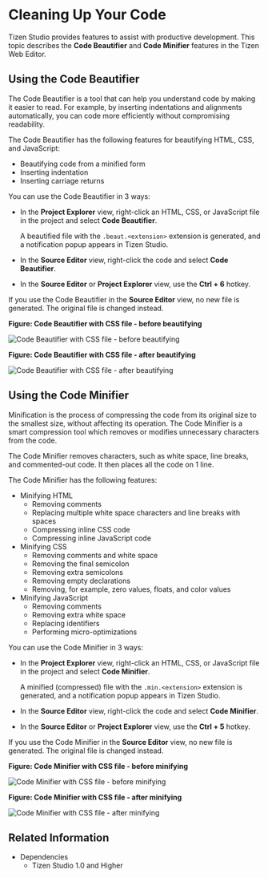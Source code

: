 # Cleaning Up Your Code

Tizen Studio provides features to assist with productive development. This topic describes the **Code Beautifier** and **Code Minifier** features in the Tizen Web Editor.

## Using the Code Beautifier

The Code Beautifier is a tool that can help you understand code by making it easier to read. For example, by inserting indentations and alignments automatically, you can code more efficiently without compromising readability.

The Code Beautifier has the following features for beautifying HTML, CSS, and JavaScript:

- Beautifying code from a minified form
- Inserting indentation
- Inserting carriage returns

You can use the Code Beautifier in 3 ways:

- In the **Project Explorer** view, right-click an HTML, CSS, or JavaScript file in the project and select **Code Beautifier**.	 

  A beautified file with the `.beaut.<extension>` extension is generated, and a notification popup appears in Tizen Studio.

- In the **Source Editor** view, right-click the code and select **Code Beautifier**.

- In the **Source Editor** or **Project Explorer** view, use the **Ctrl + 6** hotkey.

If you use the Code Beautifier in the **Source Editor** view, no new file is generated. The original file is changed instead.

**Figure: Code Beautifier with CSS file - before beautifying**

![Code Beautifier with CSS file - before beautifying](./media/code_productivity_before_beautifying.png)

**Figure: Code Beautifier with CSS file - after beautifying**

![Code Beautifier with CSS file - after beautifying](./media/code_productivity_after_beautifying.png)

## Using the Code Minifier</a>

Minification is the process of compressing the code from its original size to the smallest size, without affecting its operation. The Code Minifier is a smart compression tool which removes or modifies unnecessary characters from the code.

The Code Minifier removes characters, such as white space, line breaks, and commented-out code. It then places all the code on 1 line.

The Code Minifier has the following features:

- Minifying HTML   
  - Removing comments
  - Replacing multiple white space characters and line breaks with spaces
  - Compressing inline CSS code
  - Compressing inline JavaScript code
- Minifying CSS   
  - Removing comments and white space
  - Removing the final semicolon
  - Removing extra semicolons
  - Removing empty declarations
  - Removing, for example, zero values, floats, and color values
- Minifying JavaScript   
  - Removing comments
  - Removing extra white space
  - Replacing identifiers
  - Performing micro-optimizations

You can use the Code Minifier in 3 ways:

- In the **Project Explorer** view, right-click an HTML, CSS, or JavaScript file in the project and select **Code Minifier**.

  A minified (compressed) file with the `.min.<extension>` extension is generated, and a notification popup appears in Tizen Studio.

- In the **Source Editor** view, right-click the code and select **Code Minifier**.

- In the **Source Editor** or **Project Explorer** view, use the **Ctrl + 5** hotkey.

If you use the Code Minifier in the **Source Editor** view, no new file is generated. The original file is changed instead.

**Figure: Code Minifier with CSS file - before minifying**

![Code Minifier with CSS file - before minifying](./media/code_productivity_minifying_css.png)

**Figure: Code Minifier with CSS file - after minifying**

![Code Minifier with CSS file - after minifying](./media/code_productivity_minifying_css_after.png)

## Related Information
* Dependencies
  - Tizen Studio 1.0 and Higher
